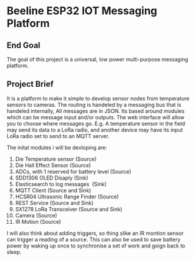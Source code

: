 # Beeline ESP32 IOT Messaging Platform

## End Goal

The goal of this project is a universal, low power multi-purpose messaging platform.

## Project Brief

It is a platform to make it simple to develop sensor nodes from temperature sensors to cameras.
The routing is handeled by a messaging bus that is handeled internally, All messages are in JSON.
Its based around modules which can be message input and/or outputs. The web interface will allow you to choose where messages go.
E.g. A temperature sensor in the field may send its data to a LoRa radio, and another device may have its input LoRa radio set to send to an MQTT server.

The inital modules i will be devloping are:

1. Die Temperature sensor (Source)
2. Die Hall Effect Sensor (Source)
3. ADCs, with 1 reserved for battery level (Source)
4. SDD1306 OLED Disaply (Sink)
5. Elasticsearch to log messages  (Sink)
6. MQTT Client (Source and Sink)
7. HCSR04 Ultrasonic Range Finder (Source)
8. REST Service (Source and Sink)
9. SX1278 LoRa Transceiver (Source and Sink)
10. Camera (Source)
11. IR Motion (Source)

I will also think about adding triggers, so thing slike an IR montion sensor can trigger a reading of a source. This can also be used to save battery power by waking up once to synchronise a set of work and goign back to sleep.